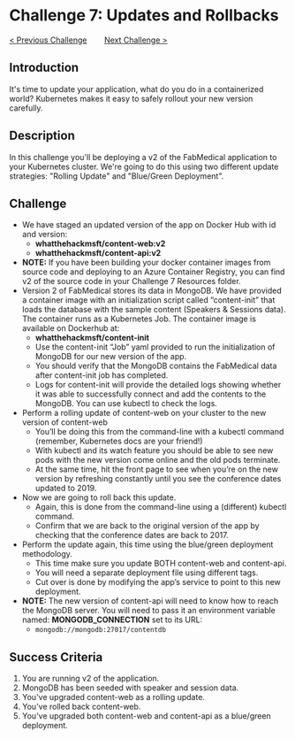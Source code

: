 # Challenge 7: Updates and Rollbacks

[< Previous Challenge](./06-deploymongo.md)&nbsp;&nbsp;&nbsp;&nbsp;&nbsp;&nbsp;&nbsp;&nbsp;[Next Challenge >](./08-storage.md)

## Introduction

It's time to update your application, what do you do in a containerized world? Kubernetes makes it easy to safely rollout your new version carefully.

## Description

In this challenge you'll be deploying a v2 of the FabMedical application to your Kubernetes cluster. We're going to do this using two different update strategies: "Rolling Update" and "Blue/Green Deployment".

## Challenge

- We have staged an updated version of the app on Docker Hub with id and version:
	- **whatthehackmsft/content-web:v2**
	- **whatthehackmsft/content-api:v2**
- **NOTE:** If you have been building your docker container images from source code and deploying to an Azure Container Registry, you can find v2 of the source code in your Challenge 7 Resources folder.
- Version 2 of FabMedical stores its data in MongoDB.  We have provided a container image with an initialization script called “content-init” that loads the database with the sample content (Speakers & Sessions data).  The container runs as a Kubernetes Job.  The container image is available on Dockerhub at:
	- **whatthehackmsft/content-init**
	- Use the content-init “Job” yaml provided to run the initialization of MongoDB for our new version of the app.
	- You should verify that the MongoDB contains the FabMedical data after content-init job has completed.
	- Logs for content-init will provide the detailed logs showing whether it was able to successfully connect and add the contents to the MongoDB. You can use kubectl to check the logs.
- Perform a rolling update of content-web on your cluster to the new version of content-web
	- You’ll be doing this from the command-line with a kubectl command (remember, Kubernetes docs are your friend!)
	- With kubectl and its watch feature you should be able to see new pods with the new version come online and the old pods terminate.
	- At the same time, hit the front page to see when you’re on the new version by refreshing constantly until you see the conference dates updated to 2019. 
- Now we are going to roll back this update.
	- Again, this is done from the command-line using a (different) kubectl command.
	- Confirm that we are back to the original version of the app by checking that the conference dates are back to 2017.
- Perform the update again, this time using the blue/green deployment methodology.
	- This time make sure you update BOTH content-web and content-api.
	- You will need a separate deployment file using different tags.
	- Cut over is done by modifying the app’s service to point to this new deployment.
- **NOTE:** The new version of content-api will need to know how to reach the MongoDB server. You will need to pass it an environment variable named: **MONGODB_CONNECTION** set to its URL:
	- `mongodb://mongodb:27017/contentdb`

## Success Criteria

1. You are running v2 of the application.
1. MongoDB has been seeded with speaker and session data.
1. You've upgraded content-web as a rolling update.
1. You've rolled back content-web.
1. You've upgraded both content-web and content-api as a blue/green deployment.